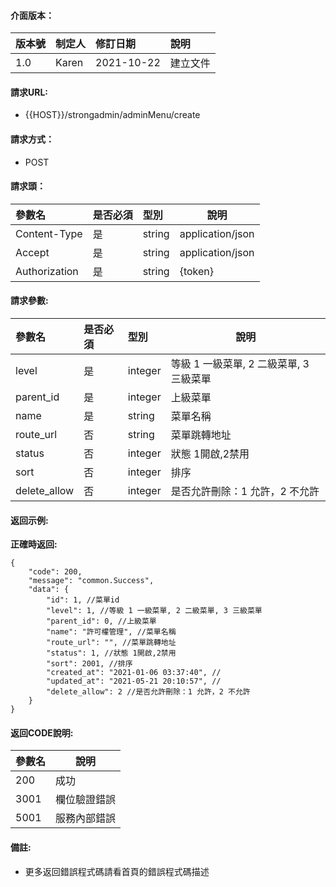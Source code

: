#### 介面版本：

|版本號|制定人|修訂日期|說明|
|:----|:----|:----   |:----|
|1.0 |Karen  |2021-10-22 |建立文件|

#### 請求URL:

- {{HOST}}/strongadmin/adminMenu/create

#### 請求方式：

- POST

#### 請求頭：

|參數名|是否必須|型別|說明|
|:----    |:---|:----- |-----   |
|Content-Type |是  |string |application/json   |
|Accept |是  |string |application/json   |
|Authorization|是|string|{token}|

#### 請求參數:

|參數名|是否必須|型別|說明|
|:----    |:---|:----- |-----   |
|level |是  |integer |等級 1 一級菜單, 2 二級菜單, 3 三級菜單   |
|parent_id |是  |integer |上級菜單   |
|name |是  |string |菜單名稱   |
|route_url |否  |string |菜單跳轉地址   |
|status |否  |integer |狀態 1開啟,2禁用   |
|sort |否  |integer |排序   |
|delete_allow |否  |integer |是否允許刪除：1 允許，2 不允許   |


#### 返回示例:

**正確時返回:**

```
{
    "code": 200,
    "message": "common.Success",
    "data": {
        "id": 1, //菜單id
        "level": 1, //等級 1 一級菜單, 2 二級菜單, 3 三級菜單
        "parent_id": 0, //上級菜單
        "name": "許可權管理", //菜單名稱
        "route_url": "", //菜單跳轉地址
        "status": 1, //狀態 1開啟,2禁用
        "sort": 2001, //排序
        "created_at": "2021-01-06 03:37:40", //
        "updated_at": "2021-05-21 20:10:57", //
        "delete_allow": 2 //是否允許刪除：1 允許，2 不允許
    }
}
```

#### 返回CODE說明:

|參數名|說明|
|:----- |----- |
|200 |成功  |
|3001 |欄位驗證錯誤  |
|5001|服務內部錯誤|

#### 備註:

- 更多返回錯誤程式碼請看首頁的錯誤程式碼描述